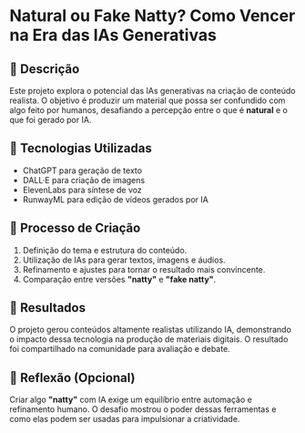 # **Natural ou Fake Natty? Como Vencer na Era das IAs Generativas**

## 📒 Descrição  
Este projeto explora o potencial das IAs generativas na criação de conteúdo realista. O objetivo é produzir um material que possa ser confundido com algo feito por humanos, desafiando a percepção entre o que é **natural** e o que foi gerado por IA.

## 🤖 Tecnologias Utilizadas  
- ChatGPT para geração de texto  
- DALL·E para criação de imagens  
- ElevenLabs para síntese de voz  
- RunwayML para edição de vídeos gerados por IA  

## 🧐 Processo de Criação  
1. Definição do tema e estrutura do conteúdo.  
2. Utilização de IAs para gerar textos, imagens e áudios.  
3. Refinamento e ajustes para tornar o resultado mais convincente.  
4. Comparação entre versões **"natty"** e **"fake natty"**.  

## 🚀 Resultados  
O projeto gerou conteúdos altamente realistas utilizando IA, demonstrando o impacto dessa tecnologia na produção de materiais digitais. O resultado foi compartilhado na comunidade para avaliação e debate.  

## 💭 Reflexão (Opcional)  
Criar algo **"natty"** com IA exige um equilíbrio entre automação e refinamento humano. O desafio mostrou o poder dessas ferramentas e como elas podem ser usadas para impulsionar a criatividade.
